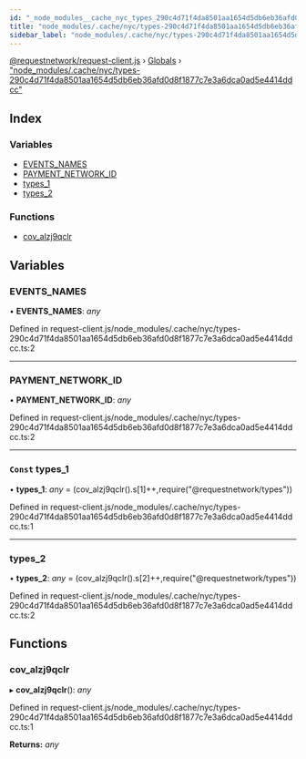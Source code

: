 ```yaml
---
id: "_node_modules__cache_nyc_types_290c4d71f4da8501aa1654d5db6eb36afd0d8f1877c7e3a6dca0ad5e4414ddcc_"
title: "node_modules/.cache/nyc/types-290c4d71f4da8501aa1654d5db6eb36afd0d8f1877c7e3a6dca0ad5e4414ddcc"
sidebar_label: "node_modules/.cache/nyc/types-290c4d71f4da8501aa1654d5db6eb36afd0d8f1877c7e3a6dca0ad5e4414ddcc"
---
```


[@requestnetwork/request-client.js](../index.md) › [Globals](../globals.md) › ["node_modules/.cache/nyc/types-290c4d71f4da8501aa1654d5db6eb36afd0d8f1877c7e3a6dca0ad5e4414ddcc"](_node_modules__cache_nyc_types_290c4d71f4da8501aa1654d5db6eb36afd0d8f1877c7e3a6dca0ad5e4414ddcc_.md)

## Index

### Variables

* [EVENTS_NAMES](_node_modules__cache_nyc_types_290c4d71f4da8501aa1654d5db6eb36afd0d8f1877c7e3a6dca0ad5e4414ddcc_.md#events_names)
* [PAYMENT_NETWORK_ID](_node_modules__cache_nyc_types_290c4d71f4da8501aa1654d5db6eb36afd0d8f1877c7e3a6dca0ad5e4414ddcc_.md#payment_network_id)
* [types_1](_node_modules__cache_nyc_types_290c4d71f4da8501aa1654d5db6eb36afd0d8f1877c7e3a6dca0ad5e4414ddcc_.md#const-types_1)
* [types_2](_node_modules__cache_nyc_types_290c4d71f4da8501aa1654d5db6eb36afd0d8f1877c7e3a6dca0ad5e4414ddcc_.md#types_2)

### Functions

* [cov_alzj9qclr](_node_modules__cache_nyc_types_290c4d71f4da8501aa1654d5db6eb36afd0d8f1877c7e3a6dca0ad5e4414ddcc_.md#cov_alzj9qclr)

## Variables

###  EVENTS_NAMES

• **EVENTS_NAMES**: *any*

Defined in request-client.js/node_modules/.cache/nyc/types-290c4d71f4da8501aa1654d5db6eb36afd0d8f1877c7e3a6dca0ad5e4414ddcc.ts:2

___

###  PAYMENT_NETWORK_ID

• **PAYMENT_NETWORK_ID**: *any*

Defined in request-client.js/node_modules/.cache/nyc/types-290c4d71f4da8501aa1654d5db6eb36afd0d8f1877c7e3a6dca0ad5e4414ddcc.ts:2

___

### `Const` types_1

• **types_1**: *any* = (cov_alzj9qclr().s[1]++,require("@requestnetwork/types"))

Defined in request-client.js/node_modules/.cache/nyc/types-290c4d71f4da8501aa1654d5db6eb36afd0d8f1877c7e3a6dca0ad5e4414ddcc.ts:1

___

###  types_2

• **types_2**: *any* = (cov_alzj9qclr().s[2]++,require("@requestnetwork/types"))

Defined in request-client.js/node_modules/.cache/nyc/types-290c4d71f4da8501aa1654d5db6eb36afd0d8f1877c7e3a6dca0ad5e4414ddcc.ts:2

## Functions

###  cov_alzj9qclr

▸ **cov_alzj9qclr**(): *any*

Defined in request-client.js/node_modules/.cache/nyc/types-290c4d71f4da8501aa1654d5db6eb36afd0d8f1877c7e3a6dca0ad5e4414ddcc.ts:1

**Returns:** *any*
